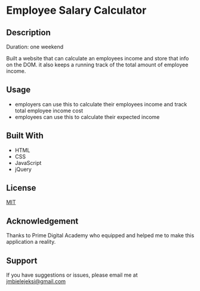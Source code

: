 # Employee Salary Calculator

## Description

Duration: one weekend

Built a website that can calculate an employees income and store that info on the DOM. it also keeps a running track of the total amount of employee income.

## Usage

- employers can use this to calculate their employees income and track total employee income cost
- employees can use this to calculate their expected income

## Built With

- HTML
- CSS
- JavaScript
- jQuery

## License

[MIT](https://choosealicense.com/licenses/mit/)

## Acknowledgement

Thanks to Prime Digital Academy who equipped and helped me to make this application a reality.

## Support

If you have suggestions or issues, please email me at jmbielejeksi@gmail.com
